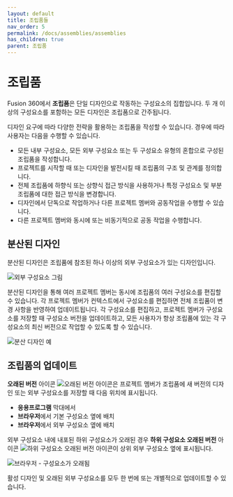 ```yaml
---
layout: default
title: 조립품들
nav_order: 5
permalink: /docs/assemblies/assemblies
has_children: true
parent: 조립품
---
```

조립품
===

Fusion 360에서 **조립품**은 단일 디자인으로 작동하는 구성요소의 집합입니다. 두 개 이상의 구성요소를 포함하는 모든 디자인은 조립품으로 간주됩니다.

디자인 요구에 따라 다양한 전략을 활용하는 조립품을 작성할 수 있습니다. 경우에 따라 사용자는 다음을 수행할 수 있습니다.

*   모든 내부 구성요소, 모든 외부 구성요소 또는 두 구성요소 유형의 혼합으로 구성된 조립품을 작성합니다.
*   프로젝트를 시작할 때 또는 디자인을 발전시킬 때 조립품의 구조 및 관계를 정의합니다.
*   전체 조립품에 하향식 또는 상향식 접근 방식을 사용하거나 특정 구성요소 및 부분조립품에 대한 접근 방식을 변경합니다.
*   디자인에서 단독으로 작업하거나 다른 프로젝트 멤버와 공동작업을 수행할 수 있습니다.
*   다른 프로젝트 멤버와 동시에 또는 비동기적으로 공동 작업을 수행합니다.

분산된 디자인
-------

분산된 디자인은 조립품에 참조된 하나 이상의 외부 구성요소가 있는 디자인입니다.

![외부 구성요소 그림](https://help.autodesk.com/cloudhelp/KOR/Fusion-Assemble/images/hig-illustration/external-components-mono.png)

분산된 디자인을 통해 여러 프로젝트 멤버는 동시에 조립품의 여러 구성요소를 편집할 수 있습니다. 각 프로젝트 멤버가 컨텍스트에서 구성요소를 편집하면 전체 조립품이 변경 사항을 반영하여 업데이트됩니다. 각 구성요소를 편집하고, 프로젝트 멤버가 구성요소를 저장할 때 구성요소 버전을 업데이트하고, 모든 사용자가 항상 조립품에 있는 각 구성요소의 최신 버전으로 작업할 수 있도록 할 수 있습니다.

![분산 디자인 예](https://help.autodesk.com/cloudhelp/KOR/Fusion-Assemble/images/example/distributed-design.png)

조립품의 업데이트
---------

**오래된 버전** 아이콘 ![오래된 버전 아이콘](https://help.autodesk.com/cloudhelp/KOR/Fusion-Assemble/images/icon/browser/component-out-of-date.png)은 프로젝트 멤버가 조립품에 새 버전의 디자인 또는 외부 구성요소를 저장할 때 다음 위치에 표시됩니다.

*   **응용프로그램** 막대에서
*   **브라우저**에서 기본 구성요소 옆에 배치
*   **브라우저**에서 외부 구성요소 옆에 배치

외부 구성요소 내에 내포된 하위 구성요소가 오래된 경우 **하위 구성요소 오래된 버전** 아이콘 ![하위 구성요소 오래된 버전 아이콘](https://help.autodesk.com/cloudhelp/KOR/Fusion-Assemble/images/icon/browser/component-out-of-date-sub.png)이 상위 외부 구성요소 옆에 표시됩니다.

![브라우저 - 구성요소가 오래됨](https://help.autodesk.com/cloudhelp/KOR/Fusion-Assemble/images/browser/components-out-of-date.png)

활성 디자인 및 오래된 외부 구성요소를 모두 한 번에 또는 개별적으로 업데이트할 수 있습니다.
